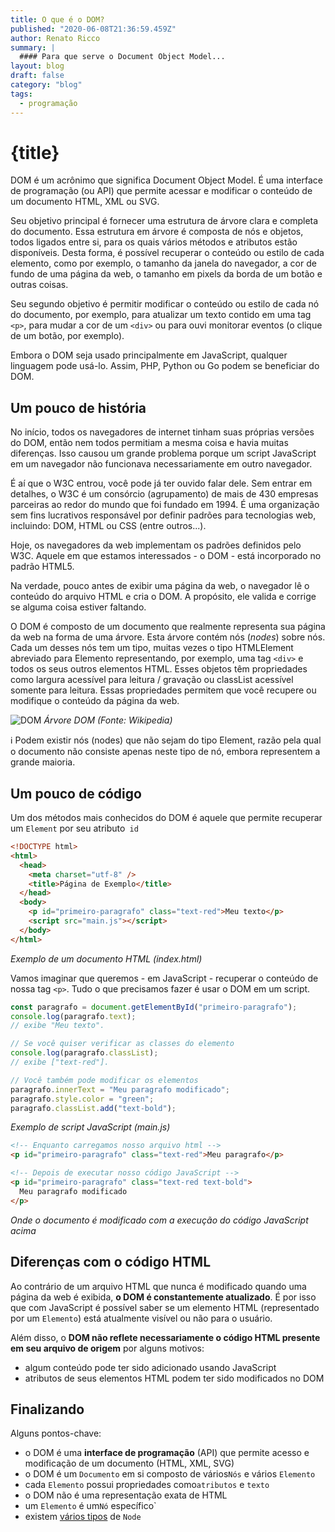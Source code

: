```yaml
---
title: O que é o DOM?
published: "2020-06-08T21:36:59.459Z"
author: Renato Ricco
summary: |
  #### Para que serve o Document Object Model...
layout: blog
draft: false
category: "blog"
tags:
  - programação
---
```


# {title}

DOM é um acrônimo que significa Document Object Model. É uma interface de programação (ou API) que permite acessar e modificar o conteúdo de um documento HTML, XML ou SVG.

Seu objetivo principal é fornecer uma estrutura de árvore clara e completa do documento. Essa estrutura em árvore é composta de nós e objetos, todos ligados entre si, para os quais vários métodos e atributos estão disponíveis. Desta forma, é possível recuperar o conteúdo ou estilo de cada elemento, como por exemplo, o tamanho da janela do navegador, a cor de fundo de uma página da web, o tamanho em pixels da borda de um botão e outras coisas.

Seu segundo objetivo é permitir modificar o conteúdo ou estilo de cada nó do documento, por exemplo, para atualizar um texto contido em uma tag `<p>`, para mudar a cor de um `<div>` ou para ouvi monitorar eventos (o clique de um botão, por exemplo).

Embora o DOM seja usado principalmente em JavaScript, qualquer linguagem pode usá-lo. Assim, PHP, Python ou Go podem se beneficiar do DOM.

## Um pouco de história

No início, todos os navegadores de internet tinham suas próprias versões do DOM, então nem todos permitiam a mesma coisa e havia muitas diferenças. Isso causou um grande problema porque um script JavaScript em um navegador não funcionava necessariamente em outro navegador.

É aí que o W3C entrou, você pode já ter ouvido falar dele. Sem entrar em detalhes, o W3C é um consórcio (agrupamento) de mais de 430 empresas parceiras ao redor do mundo que foi fundado em 1994. É uma organização sem fins lucrativos responsável por definir padrões para tecnologias web, incluindo: DOM, HTML ou CSS (entre outros...).

Hoje, os navegadores da web implementam os padrões definidos pelo W3C. Aquele em que estamos interessados - o DOM - está incorporado no padrão HTML5.

Na verdade, pouco antes de exibir uma página da web, o navegador lê o conteúdo do arquivo HTML e cria o DOM. A propósito, ele valida e corrige se alguma coisa estiver faltando.

O DOM é composto de um documento que realmente representa sua página da web na forma de uma árvore. Esta árvore contém nós (_nodes_) sobre nós. Cada um desses nós tem um tipo, muitas vezes o tipo HTMLElement abreviado para Elemento representando, por exemplo, uma tag `<div>` e todos os seus outros elementos HTML. Esses objetos têm propriedades como largura acessível para leitura / gravação ou classList acessível somente para leitura. Essas propriedades permitem que você recupere ou modifique o conteúdo da página da web.

![DOM](https://cdn.hashnode.com/res/hashnode/image/upload/v1599512431733/UzBiOCd06.png?auto=format&q=60)
_Árvore DOM (Fonte: Wikipedia)_

ℹ️ Podem existir nós (nodes) que não sejam do tipo Element, razão pela qual o documento não consiste apenas neste tipo de nó, embora representem a grande maioria.

## Um pouco de código

Um dos métodos mais conhecidos do DOM é aquele que permite recuperar um `Element` por seu atributo` id`

```html
<!DOCTYPE html>
<html>
  <head>
    <meta charset="utf-8" />
    <title>Página de Exemplo</title>
  </head>
  <body>
    <p id="primeiro-paragrafo" class="text-red">Meu texto</p>
    <script src="main.js"></script>
  </body>
</html>
```
_Exemplo de um documento HTML (index.html)_

Vamos imaginar que queremos - em JavaScript - recuperar o conteúdo de nossa tag `<p>`. Tudo o que precisamos fazer é usar o DOM em um script.

```js
const paragrafo = document.getElementById("primeiro-paragrafo");
console.log(paragrafo.text);
// exibe "Meu texto".

// Se você quiser verificar as classes do elemento
console.log(paragrafo.classList);
// exibe ["text-red"].

// Você também pode modificar os elementos
paragrafo.innerText = "Meu paragrafo modificado";
paragrafo.style.color = "green";
paragrafo.classList.add("text-bold");
```
_Exemplo de script JavaScript (main.js)_

```html
<!-- Enquanto carregamos nosso arquivo html -->
<p id="primeiro-paragrafo" class="text-red">Meu paragrafo</p>

<!-- Depois de executar nosso código JavaScript -->
<p id="primeiro-paragrafo" class="text-red text-bold">
  Meu paragrafo modificado
</p>
```
_Onde o documento é modificado com a execução do código JavaScript acima_

## Diferenças com o código HTML

Ao contrário de um arquivo HTML que nunca é modificado quando uma página da web é exibida, **o DOM é constantemente atualizado**. É por isso que com JavaScript é possível saber se um elemento HTML (representado por um `Elemento`) está atualmente visível ou não para o usuário.

Além disso, o **DOM não reflete necessariamente o código HTML presente em seu arquivo de origem** por alguns motivos:

- algum conteúdo pode ter sido adicionado usando JavaScript
- atributos de seus elementos HTML podem ter sido modificados no DOM

## Finalizando

Alguns pontos-chave:

- o DOM é uma **interface de programação** (API) que permite acesso e modificação de um documento (HTML, XML, SVG)
- o DOM é um `Documento` em si composto de vários`Nós` e vários `Elemento`
- cada `Elemento` possui propriedades como`atributos` e `texto`
- o DOM não é uma representação exata de HTML
- um `Elemento` é um`Nó` específico`
- existem [vários tipos](https://developer.mozilla.org/pt-br/docs/Web/API/Node) de `Node`
